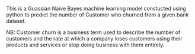 
This is a Guassian Naive Bayes machine learning model constucted using python to predict the number of Customer who churned from a given bank dataset.

NB: Customer churn is a business term used to describe the number of customers and the rate at which a company loses customers using their products and services or stop doing business with them entirely.
